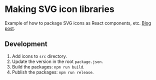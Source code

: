# Making SVG icon libraries

Example of how to package SVG icons as React components, etc. [Blog
post](http://nicolasgallagher.com/making-svg-icon-libraries-for-react-apps/).

## Development

1. Add icons to `src` directory.
2. Update the version in the root `package.json`.
3. Build the packages: `npm run build`.
4. Publish the packages: `npm run release`.
